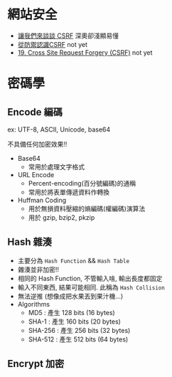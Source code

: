 
# 網站安全

- [讓我們來談談 CSRF](https://blog.techbridge.cc/2017/02/25/csrf-introduction/) 深奧卻淺顯易懂
- [從防禦認識CSRF](https://www.ithome.com.tw/voice/115822) not yet
- [19. Cross Site Request Forgery (CSRF)](https://docs.spring.io/spring-security/site/docs/current/reference/html/csrf.html) not yet


# 密碼學

## Encode 編碼

ex: UTF-8, ASCII, Unicode, base64

不具備任何加密效果!!

- Base64
    - 常用於處理文字格式
- URL Encode
    - Percent-encoding(百分號編碼)的通稱
    - 常用於將表單傳遞資料作轉換
- Huffman Coding
    - 用於無損資料壓縮的熵編碼(權編碼)演算法
    - 用於 gzip, bzip2, pkzip


## Hash 雜湊

- 主要分為 `Hash Function` && `Hash Table`
- 雜湊並非加密!!
- 相同的 Hash Function, 不管輸入啥, 輸出長度都固定
- 輸入不同東西, 結果可能相同. 此稱為 `Hash Collision`
- 無法逆推 (想像成把水果丟到果汁機...)
- Algorithms
    - MD5 : 產生 128 bits (16 bytes)
    - SHA-1 : 產生 160 bits (20 bytes)
    - SHA-256 : 產生 256 bits (32 bytes)
    - SHA-512 : 產生 512 bits (64 bytes)


## Encrypt 加密
